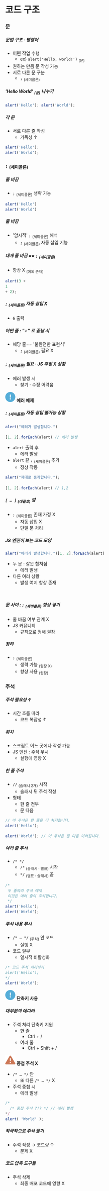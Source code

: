 코드 구조
========

### 문

##### 문법 구조 · 명령어
- 어떤 작업 수행
  - ex&#41; `alert('Hello, world!')` <sub>(문)</sub>
- 원하는 만큼 문 작성 가능
- 서로 다른 문 구분
  - `;` <sub>(세미콜론)</sub>

##### 'Hello World' <sub>(문)</sub> 나누기
```javascript
alert('Hello'); alert('World');
```

##### 각 문
- 서로 다른 줄 작성
  - 가독성 ↑
```javascript
alert('Hello');
alert('World');
```

### `;` <sub>(세미콜론)</sub>
##### 줄 바꿈
- `;` <sub>(세미콜론)</sub> 생략 가능
```javascript
alert('Hello')
alert('World')
```
##### 줄 바꿈
- '암시적' `;` <sub>(세미콜론)</sub> 해석
  - `;` <sub>(세미콜론)</sub> 자동 삽입 기능

##### 대개 줄 바꿈 == `;` <sub>(세미콜론)</sub>
- 항상 X <sub>(예외 존재)</sub>
```javascript
alert(3 +
1
+ 2);
```

##### `;` <sub>(세미콜론)</sub> 자동 삽입 X
- `6` 출력

##### 어떤 줄 : "+" 로 끝날 시
- 해당 줄== '불완전한 표현식'
  - `;` <sub>(세미콜론)</sub> 필요 X

##### `;` <sub>(세미콜론)</sub> 필요 · JS 추정 X 상황
- 에러 발생 시
  - 찾기 · 수정 어려움

<img class="icon" src="../../images/commons/icons/circle-exclamation-solid.svg" /> **에러 예제**

##### `;` <sub>(세미콜론)</sub> 자동 삽입 불가능 상황
```javascript
alert("에러가 발생합니다.")

[1, 2].forEach(alert) // 에러 발생
```
- `alert` 출력 후
  - 에러 발생
- `alert` 끝 `;` <sub>(세미콜론)</sub> 추가
  - 정상 작동
```javascript
alert("제대로 동작합니다.");

[1, 2].forEach(alert) // 1,2
```
##### `[ … ]` <sub>(대괄호)</sub> 앞
- `;` <sub>(세미콜론)</sub> 존재 가정 X
  - 자동 삽입 X
  - 단일 문 처리

##### JS 엔진이 보는 코드 모양
```javascript
alert("에러가 발생합니다.")[1, 2].forEach(alert)
```
- 두 문 : 잘못 합쳐짐
  - 에러 발생
- 다른 여러 상황
  - 발생 여지 항상 존재

<br />

##### 문 사이 : `;` <sub>(세미콜론)</sub> 항상 넣기
- 줄 바꿈 여부 관계 X
- JS 커뮤니티
  - 규칙으로 정해 권장

##### 정리
- `;` <sub>(세미콜론)</sub>
  - 생략 가능 <sub>(권장 X)</sub>
  - 항상 사용 <sub>(권장)</sub>

### 주석

##### 주석 필요성 ↑
- 시간 흐름 따라
  - 코드 복잡성 ↑

##### 위치
- 스크립트 어느 곳에나 작성 가능
- JS 엔진 : 주석 무시
  - 실행에 영향 X

##### 한 줄 주석
- `//` <sub>(슬래시 2개)</sub> 시작
  - 슬래시 뒤 주석 작성
- 형태
  - 한 줄 전부
  - 문 다음
```javascript
// 이 주석은 한 줄을 다 차지합니다.
alert('Hello');

alert('World'); // 이 주석은 문 다음 이어집니다.
```

##### 여러 줄 주석
- `/* */`
  - `/*` <sub>(슬래시 · 별표)</sub> 시작
  - `*/` <sub>(별표 · 슬래시)</sub> 끝
```javascript
/*
 두 줄짜리 주석 예제
 이것은 여러 줄의 주석입니다.
 */
alert('Hello');
alert('World');
```

##### 주석 내용 무시
- `/* … */` <sub>(주석)</sub> 안 코드
  - 실행 X
- 코드 일부
  - 일시적 비활성화
```javascript
/* 코드 주석 처리하기
alert('Hello');
*/
alert('World');
```

<img class="icon" src="../../images/commons/icons/circle-exclamation-solid.svg" /> **단축키 사용**

##### 대부분의 에디터
- 주석 처리 단축키 지원
  - 한 줄
    - Ctrl + /
  - 여러 줄
    - Ctrl + Shift + /

<img class="icon" src="../../images/commons/icons/triangle-exclamation-solid.svg" /> **중첩 주석 X**

- `/* … */` 안
  - 또 다른 `/* … */` X
- 주석 중첩 시
  - 에러 발생
```javascript
/*
  /* 중첩 주석 ?!? */ // 에러 발생
*/
alert( 'World' );
```

##### 적극적으로 주석 달기
- 주석 작성 → 코드량 ↑
  - 문제 X

##### 코드 압축 도구들
- 주석 삭제
  - 최종 배포 코드에 영향 X
